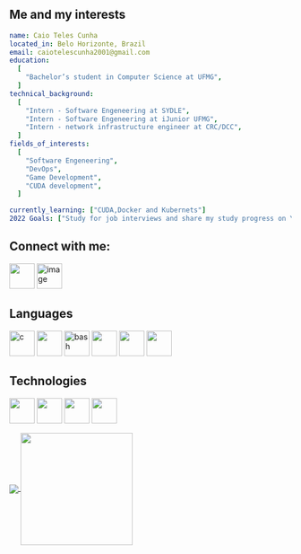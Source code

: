 ## Me and my interests
```yaml
name: Caio Teles Cunha
located_in: Belo Horizonte, Brazil
email: caiotelescunha2001@gmail.com
education:
  [
    "Bachelor’s student in Computer Science at UFMG",
  ]
technical_background:
  [
    "Intern - Software Engeneering at SYDLE",
    "Intern - Software Engeneering at iJunior UFMG",
    "Intern - network infrastructure engineer at CRC/DCC",
  ]
fields_of_interests:
  [
    "Software Engeneering",
    "DevOps",
    "Game Development",
    "CUDA development",
  ]

currently_learning: ["CUDA,Docker and Kubernets"]
2022 Goals: ["Study for job interviews and share my study progress on YouTube to motivate both myself and other students"]
```

## Connect with me:
<p align="left">
<a href="https://www.linkedin.com/in/caio-cunha-60860b24a/" target="blank"><img src='https://cdn.jsdelivr.net/gh/devicons/devicon@latest/icons/linkedin/linkedin-original.svg' width="45" height="45" /></a>
<a href="https://www.youtube.com/@CaiosStudentJourney" target="blank"><img width="45" height="45" alt="image" src="https://github.com/user-attachments/assets/b6bc518c-8021-42c2-b957-64736aaed63a" /></a>
</p>

## Languages
<p align="left">
<img src="https://devicon-website.vercel.app/api/c/original.svg" alt="c" width="45" height="45"/>
<img src='https://cdn.jsdelivr.net/gh/devicons/devicon@latest/icons/cplusplus/cplusplus-original.svg' width="45" height="45" />
<img src="https://cdn.jsdelivr.net/gh/devicons/devicon/icons/bash/bash-original.svg" alt="bash" width="45" height="45"/>
<img src='https://cdn.jsdelivr.net/gh/devicons/devicon@latest/icons/python/python-original.svg' width="45" height="45" />
<img src='https://cdn.jsdelivr.net/gh/devicons/devicon@latest/icons/javascript/javascript-original.svg' width="45" height="45" />
<img src='https://cdn.jsdelivr.net/gh/devicons/devicon@latest/icons/typescript/typescript-original.svg' width="45" height="45" />
</p>

## Technologies
<p align="left">
<img src='https://cdn.jsdelivr.net/gh/devicons/devicon@latest/icons/docker/docker-original.svg' width="45" height="45" />
<img src='https://cdn.jsdelivr.net/gh/devicons/devicon@latest/icons/git/git-original.svg' width="45" height="45" />
<img src='https://cdn.jsdelivr.net/gh/devicons/devicon@latest/icons/github/github-original.svg' width="45" height="45" />
<img src='https://cdn.jsdelivr.net/gh/devicons/devicon@latest/icons/linux/linux-original.svg' width="45" height="45" />
</p>

<a href="https://github.com/anuraghazra/github-readme-stats">
  <img align="center" src="https://github-readme-stats.vercel.app/api?username=caiotcunha&show_icons=true&theme=tokyonight&bg_color=00000000" />
</a>
<a href="https://github.com/anuraghazra/convoychat">
  <img height=200 align="center" src="https://github-readme-stats.vercel.app/api/top-langs?username=caiotcunha&layout=compact&langs_count=8&card_width=320" />
</a>


